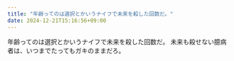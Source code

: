```yaml
---
title: "年齢ってのは選択とかいうナイフで未来を殺した回数だ。"
date: 2024-12-21T15:16:56+09:00
---
```

年齢ってのは選択とかいうナイフで未来を殺した回数だ。
未来も殺せない臆病者は、いつまでたってもガキのままだろ。
